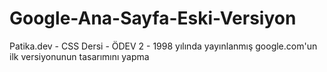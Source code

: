 # Google-Ana-Sayfa-Eski-Versiyon
Patika.dev - CSS Dersi - ÖDEV 2 - 1998 yılında yayınlanmış google.com'un ilk versiyonunun tasarımını yapma
